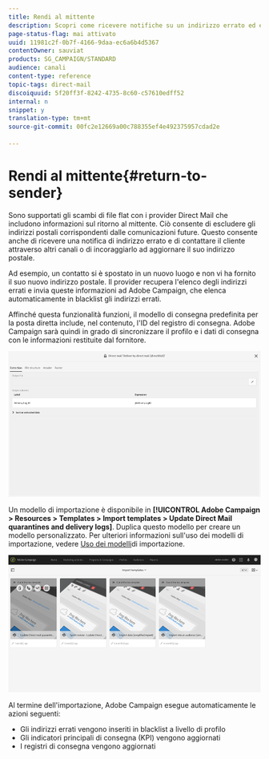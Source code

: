 ```yaml
---
title: Rendi al mittente
description: Scopri come ricevere notifiche su un indirizzo errato ed escluderlo dalle comunicazioni future.
page-status-flag: mai attivato
uuid: 11981c2f-0b7f-4166-9daa-ec6a6b4d5367
contentOwner: sauviat
products: SG_CAMPAIGN/STANDARD
audience: canali
content-type: reference
topic-tags: direct-mail
discoiquuid: 5f20ff3f-8242-4735-8c60-c57610edff52
internal: n
snippet: y
translation-type: tm+mt
source-git-commit: 00fc2e12669a00c788355ef4e492375957cdad2e

---
```



# Rendi al mittente{#return-to-sender}

Sono supportati gli scambi di file flat con i provider Direct Mail che includono informazioni sul ritorno al mittente. Ciò consente di escludere gli indirizzi postali corrispondenti dalle comunicazioni future. Questo consente anche di ricevere una notifica di indirizzo errato e di contattare il cliente attraverso altri canali o di incoraggiarlo ad aggiornare il suo indirizzo postale.

Ad esempio, un contatto si è spostato in un nuovo luogo e non vi ha fornito il suo nuovo indirizzo postale. Il provider recupera l'elenco degli indirizzi errati e invia queste informazioni ad Adobe Campaign, che elenca automaticamente in blacklist gli indirizzi errati.

Affinché questa funzionalità funzioni, il modello di consegna predefinita per la posta diretta include, nel contenuto, l'ID del registro di consegna. Adobe Campaign sarà quindi in grado di sincronizzare il profilo e i dati di consegna con le informazioni restituite dal fornitore.

![](assets/direct_mail_return_sender_1.png)

Un modello di importazione è disponibile in **[!UICONTROL Adobe Campaign > Resources > Templates > Import templates > Update Direct Mail quarantines and delivery logs]**. Duplica questo modello per creare un modello personalizzato. Per ulteriori informazioni sull'uso dei modelli di importazione, vedere [Uso dei modelli](../../automating/using/defining-import-templates.md)di importazione.

![](assets/direct_mail_return_sender_2.png)

Al termine dell'importazione, Adobe Campaign esegue automaticamente le azioni seguenti:

* Gli indirizzi errati vengono inseriti in blacklist a livello di profilo
* Gli indicatori principali di consegna (KPI) vengono aggiornati
* I registri di consegna vengono aggiornati

